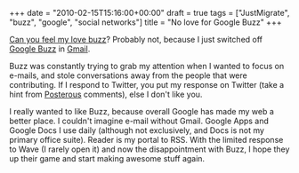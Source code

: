 +++
date = "2010-02-15T15:16:00+00:00"
draft = true
tags = ["JustMigrate", "buzz", "google", "social networks"]
title = "No love for Google Buzz"
+++
<p><a href="http://en.wikipedia.org/wiki/Love_Buzz" target="_blank">Can you feel my love buzz</a>? Probably not, because I just switched off <a href="http://buzz.google.com" target="_blank">Google Buzz</a> in <a href="http://mail.google.com" target="_blank">Gmail</a>.</p>
<p>Buzz was constantly trying to grab my attention when I wanted to focus on e-mails, and stole conversations away from the people that were contributing. If I respond to Twitter, you put my response on Twitter (take a hint from <a href="http://www.posterous.com" target="_blank">Posterous</a> comments), else I don't like you.</p>
<p>I really wanted to like Buzz, because overall Google has made my web a better place. I couldn't imagine e-mail without Gmail. Google Apps and Google Docs I use daily (although not exclusively, and Docs is not my primary office suite). Reader is my portal to RSS. With the limited response to Wave (I rarely open it) and now the disappointment with Buzz, I hope they up their game and start making awesome stuff again.</p>